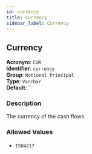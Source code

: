 ```yaml
---
id: currency
title: Currency
sidebar_label: Currency
---
```


## Currency

**Acronym**: `CUR`  
**Identifier**: `currency`  
**Group**: `Notional Principal`  
**Type**: `Varchar`  
**Default**: ``  

### Description
The currency of the cash flows.

### Allowed Values
- `ISO4217`
